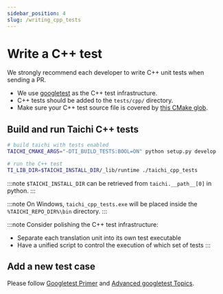```yaml
---
sidebar_position: 4
slug: /writing_cpp_tests
---
```

# Write a C++ test

We strongly recommend each developer to write C++ unit tests when sending a PR.

- We use [googletest](https://github.com/google/googletest) as the C++
  test infrastructure.
- C++ tests should be added to the `tests/cpp/` directory.
- Make sure your C++ test source file is covered by [this CMake glob](https://github.com/taichi-dev/taichi/blob/fb4741421ca79e971852464ffdf0ff066e667c92/cmake/TaichiTests.cmake#L13-L23).

## Build and run Taichi C++ tests

```bash
# build taichi with tests enabled
TAICHI_CMAKE_ARGS="-DTI_BUILD_TESTS:BOOL=ON" python setup.py develop

# run the C++ test
TI_LIB_DIR=$TAICHI_INSTALL_DIR/_lib/runtime ./taichi_cpp_tests
```

:::note
`$TAICHI_INSTALL_DIR` can be retrieved from `taichi.__path__[0]` in python.
:::

:::note
On Windows, `taichi_cpp_tests.exe` will be placed inside the `%TAICHI_REPO_DIR%\bin` directory.
:::

:::note
Consider polishing the C++ test infrastructure:

* Separate each translation unit into its own test executable
* Have a unified script to control the execution of which set of tests
:::

## Add a new test case

Please follow [Googletest Primer](https://google.github.io/googletest/primer.html) and [Advanced googletest Topics](https://google.github.io/googletest/advanced.html).
